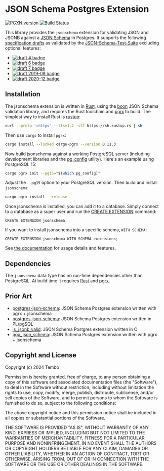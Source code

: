JSON Schema Postgres Extension
==============================

[![PGXN version](https://badge.fury.io/pg/jsonschema.svg)](https://badge.fury.io/pg/jsonschema)
[![Build Status](https://github.com/theory/pg-jsonschema/workflows/CI/badge.svg)](https://github.com/theory/pg-jsonschema/actions)

This library provides the `jsonschema` extension for validating JSON and JSONB
against a [JSON Schema] in Postgres. It supports the following [specification
drafts] as validated by the [JSON-Schema-Test-Suite] excluding optional
features:

*   [![draft 4 badge]][draft 4 report]
*   [![draft 6 badge]][draft 6 report]
*   [![draft 7 badge]][draft 7 report]
*   [![draft 2019-09 badge]][draft 2019-09 report]
*   [![draft 2020-12 badge]][draft 2020-12 report]

Installation
------------

The jsonschema extension is written in [Rust], using the [boon] JSON Schema
validation library, and requires the Rust toolchain and [pgrx] to build. The
simplest way to install Rust is [rustup]:

``` sh
curl --proto '=https' --tlsv1.2 -sSf https://sh.rustup.rs | sh
```

Then use `cargo` to install `pgrx`:

```sh
cargo install --locked cargo-pgrx --version 0.11.3
```

Now build jsonschema against a working PostgreSQL server (including
development libraries and the [pg_config] utility). Here's an example
using PostgreSQL 15:

``` sh
cargo pgrx init --pg15="$(which pg_config)"
```

Adjust the `--pg15` option to your PostgreSQL version. Then build and install
`jsonschema`:

```sh
cargo pgrx install --release
```

Once jsonschema is installed, you can add it to a database. Simply connect to
a database as a super user and run the [CREATE EXTENSION] command:

``` postgres
CREATE EXTENSION jsonschema;
```

If you want to install jsonschema into a specific schema, `WITH SCHEMA`:

``` postgres
CREATE EXTENSION jsonschema WITH SCHEMA extensions;
```

See [the documentation](./doc/jsonschema.md) for usage details and features.

Dependencies
------------

The `jsonschema` data type has no run-time dependencies other than PostgreSQL.
At build time it requires [Rust] and [pgrx].

Prior Art
---------

*   [postgres-json-schema]: JSON Schema Postgres extension written with pgrx +
    jsonschema
*   [postgres-json-schema]: JSON Schema Postgres extension written in PL/pgSQL
*   [is_jsonb_valid]: JSON Schema Postgres extension written in C
*   [pgx_json_schema]: JSON Schema Postgres extension written with pgrx +
    jsonschema

Copyright and License
---------------------

Copyright (c) 2024 Tembo

Permission is hereby granted, free of charge, to any person obtaining a copy
of this software and associated documentation files (the "Software"), to deal
in the Software without restriction, including without limitation the rights
to use, copy, modify, merge, publish, distribute, sublicense, and/or sell
copies of the Software, and to permit persons to whom the Software is
furnished to do so, subject to the following conditions:

The above copyright notice and this permission notice shall be included in all
copies or substantial portions of the Software.

THE SOFTWARE IS PROVIDED "AS IS", WITHOUT WARRANTY OF ANY KIND, EXPRESS OR
IMPLIED, INCLUDING BUT NOT LIMITED TO THE WARRANTIES OF MERCHANTABILITY,
FITNESS FOR A PARTICULAR PURPOSE AND NONINFRINGEMENT. IN NO EVENT SHALL THE
AUTHORS OR COPYRIGHT HOLDERS BE LIABLE FOR ANY CLAIM, DAMAGES OR OTHER
LIABILITY, WHETHER IN AN ACTION OF CONTRACT, TORT OR OTHERWISE, ARISING FROM,
OUT OF OR IN CONNECTION WITH THE SOFTWARE OR THE USE OR OTHER DEALINGS IN THE
SOFTWARE.

  [JSON Schema]: https://json-schema.org
  [specification drafts]: https://json-schema.org/specification
  [JSON-Schema-Test-Suite]: https://github.com/json-schema-org/JSON-Schema-Test-Suite
  [draft 4 badge]: https://img.shields.io/endpoint?url=https://bowtie.report/badges/rust-boon/compliance/draft4.json
  [draft 4 report]: https://bowtie.report/#/dialects/draft4 "boon draft 4 report"
  [draft 6 badge]: https://img.shields.io/endpoint?url=https://bowtie.report/badges/rust-boon/compliance/draft6.json
  [draft 6 report]: https://bowtie.report/#/dialects/draft6 "boon draft 6 report"
  [draft 7 badge]: https://img.shields.io/endpoint?url=https://bowtie.report/badges/rust-boon/compliance/draft7.json
  [draft 7 report]: https://bowtie.report/#/dialects/draft7 "boon draft 7 report"
  [draft 2019-09 badge]: https://img.shields.io/endpoint?url=https://bowtie.report/badges/rust-boon/compliance/draft2019-09.json
  [draft 2019-09 report]: https://bowtie.report/#/dialects/draft2019-09 "boon draft 2019-09 report"
  [draft 2020-12 badge]: https://img.shields.io/endpoint?url=https://bowtie.report/badges/rust-boon/compliance/draft2020-12.json
  [draft 2020-12 report]: https://bowtie.report/#/dialects/draft2020-12 "boon draft 2020-12 report"
  [boon]: https://github.com/santhosh-tekuri/boon/ "boon: JSONSchema (draft 2020-12, draft 2019-09, draft-7, draft-6, draft-4) Validation in Rust"
  [pgrx]: https://github.com/pgcentralfoundation/pgrx "pgrx: Build Postgres Extensions with Rust!"
  [PostgreSQL]: https://postgresql.org "PostgreSQL: The World's Most Advanced Open Source Relational Database"
  [rustup]: https://rustup.rs "rustup is an installer for Rust"
  [Rust]: https://www.rust-lang.org/ "Rust: A language empowering everyone to build reliable and efficient software"
  [pg_config]: https://www.postgresql.org/docs/current/app-pgconfig.html "PostgreSQL Docs: pg_config"
  [CREATE EXTENSION]: https://www.postgresql.org/docs/current/sql-createextension.html
    "PostgreSQL Docs: CREATE EXTENSION"
  [pg_jsonschema]: https://github.com/supabase/pg_jsonschema
  [postgres-json-schema]: https://github.com/gavinwahl/postgres-json-schema
  [is_jsonb_valid]: https://github.com/furstenheim/is_jsonb_valid
  [pgx_json_schema]: https://github.com/jefbarn/pgx_json_schema

